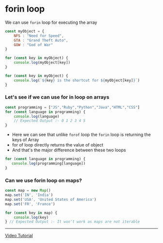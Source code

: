 # forin loop
We can use `forin` loop for executing the array
``` javascript
const myObject = {
    NFS : "Need for Speed",
    GTA : "Grand Theft Auto",
    GOW : "God of War"
}

for (const key in myObject) { 
    console.log(myObject[key])
}

for (const key in myObject) {
    console.log(`${key} is the shortcut for ${myObject[key]}`)
}
```

### Let's see if we can use for in loop on arrays

``` javascript
const programming = ["JS","Ruby","Python","Java","HTML","CSS"]
for (const language in programming) {
    console.log(language)
    // Expected Output :- 0 1 2 3 4 5
}
```

* Here we can see that unlike `forof` loop the `forin` loop is returning the keys of Array
* for of loop directly returns the value of object
* And that's the major difference between these two loops

``` javascript
for (const language in programming) {
   console.log(programming[language])
}
```

### Can we use forin loop on maps?

``` javascript
const map = new Map()
map.set('IN', 'India')
map.set('USA', 'United States of America')
map.set('FR', 'France')

for (const key in map) {
    console.log(key)
} // Expected Output :- It won't work as maps are not iterable
```
***
[Video Tutorial](https://youtu.be/M0YImBHQsWU?si=vgMjLSOgDlicxbAP)
